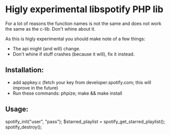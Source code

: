 # Higly experimental libspotify PHP lib

For a lot of reasons the function names is not the same and does not work the same as the c-lib. Don't whine about it.

As this is higly experimental you should make note of a few things:

  - The api might (and will) change.
  - Don't whine if stuff crashes (because it will), fix it instead.

## Installation:

  - add appkey.c (fetch your key from developer.spotify.com; this will improve in the future)
  - Run these commands: phpize; make && make install

## Usage:

spotify_init("user", "pass");
$starred_playlist = spotify_get_starred_playlist();
spotify_destroy();
